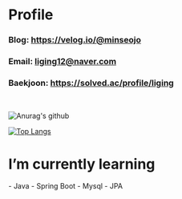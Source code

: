 <!--
<img src="https://img.shields.io/badge/쓰고자하는_텍스트-컬러코드?style=flat-square&logo=simpleicons에서_아이콘이름&logoColor=white"/></a>

[![Anurag's GitHub stats](https://github-readme-stats.vercel.app/api?username=minseojo&theme=dracula)](https://github.com/minseojo)


![header](https://capsule-render.vercel.app/api?type=Waving&color=003458&height=240&section=header&text=MinseoJo&fontSize=60&animation=blinking&5&fontColor=ffffff)
-->

# Profile
### Blog: https://velog.io/@minseojo
### Email: liging12@naver.com
### Baekjoon: https://solved.ac/profile/liging
<br>

![Anurag's github ](https://github-readme-stats.vercel.app/api?username=minseojo&show_icons=true&theme=vue)
<br>

[![Top Langs](https://github-readme-stats.vercel.app/api/top-langs/?username=minseojo&langs_count=5&hide=html,css,tex)](https://github.com/anuraghazra/github-readme-stats)
<br>

# I’m currently learning
<div align="left">
- Java
- Spring Boot
- Mysql
- JPA
    <!--
    <img src="https://img.shields.io/badge/Java-007396?style=for-the-badge&logo=java&logoColor=white"/></a>
   <img src="https://img.shields.io/badge/Spring Boot-6DB33F?style=for-the-badge&logo=Spring Boot&logoColor=white"/></a>
   <img src="https://img.shields.io/badge/mysql-4479A1?style=for-the-badge&logo=mysql&logoColor=white"> 
    -->
</div>

